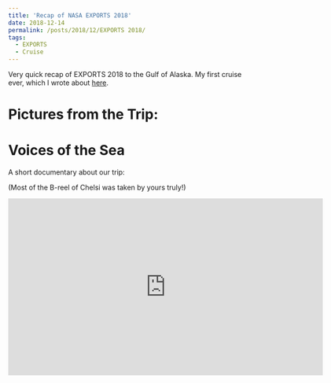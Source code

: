 ```yaml
---
title: 'Recap of NASA EXPORTS 2018'
date: 2018-12-14
permalink: /posts/2018/12/EXPORTS 2018/
tags:
  - EXPORTS
  - Cruise
---
```


Very quick recap of EXPORTS 2018 to the Gulf of Alaska. My first cruise ever, which I wrote about <a href="https://blogs.nasa.gov/earthexpeditions/2018/08/27/seeing-stars-at-sea-the-start-of-a-new-career-in-ocean-science/">here</a>. 

Pictures from the Trip:
======

Voices of the Sea
======
A short documentary about our trip: 

(Most of the B-reel of Chelsi was taken by yours truly!)
<iframe title="vimeo-player" src="https://player.vimeo.com/video/331583198?h=23a8b842d4" width="640" height="360" frameborder="0" allowfullscreen></iframe>
